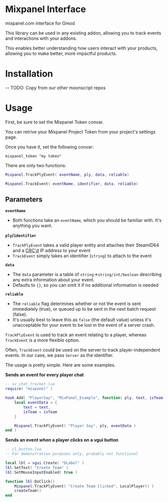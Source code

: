 # Mixpanel Interface
mixpanel.com interface for Gmod

This library can be used in any existing addon, allowing you to track events and interactions with your addons.

This enables better understanding how users interact with your products, allowing you to make better, more impactful products.

# Installation
 -- TODO: Copy from our other moonscript repos

# Usage
First, be sure to set the Mixpanel Token convar.

You can retrive your Mixpanel Project Token from your project's settings page.

Once you have it, set the following convar:
```
mixpanel_token "my token"
```

There are only two functions:
```lua
Mixpanel.TrackPlyEvent( eventName, ply, data, reliable)

Mixpanel.TrackEvent( eventName, identifier, data, reliable)
```

## Parameters

**`eventName`**
 - Both functions take an `eventName`, which you should be familiar with. It's anything you want.

**`ply`/`identifier`**
 - `TrackPlyEvent` takes a valid player entity and attaches their SteamID64 and a [CRC'd](https://wiki.facepunch.com/gmod/util.CRC) IP address to your event
 - `TrackEvent` simply takes an identifier (`string`) to attach to the event

**`data`**
 - The `data` parameter is a table of `string`->`string/int/boolean` describing any extra information about your event.
 - Defaults to `{}`, so you can omit it if no additional information is needed

**`reliable`**
 - The `reliable` flag determines whether or not the event is sent immediately (true), or queued up to be sent in the next batch request (false).
 - It's usually best to leave this as `false` (the default value) unless it's unacceptable for your event to be lost in the event of a server crash.


`TrackPlyEvent` is used to track an event relating to a player, whereas `TrackEvent` is a more flexible option.

Often, `TrackEvent` could be used on the server to track player-independent events. In our case, we pass `Server` as the identifier.


The usage is pretty simple. Here are some examples.

**Sends an event for every player chat**
```lua
-- sv_chat_tracker.lua
require( "mixpanel" )

hook.Add( "PlayerSay", "MixPanel_Example", function( ply, text, isTeam )
    local eventData = {
        text = text,
        isTeam = isTeam
    }

    Mixpanel.TrackPlyEvent( "Player Say", ply, eventData )
end )
```

**Sends an event when a player clicks on a vgui button**
```lua
-- cl_button.lua
-- For demonstration purposes only, probably not functional

local lbl = vgui.Create( "DLabel" )
lbl:SetText( "Create Team" )
lbl:SetMouseInputEnabled( true )

function lbl:DoClick()
    Mixpanel.TrackPlyEvent( "Create Team Clicked", LocalPlayer() )
    createTeam()
end
```
